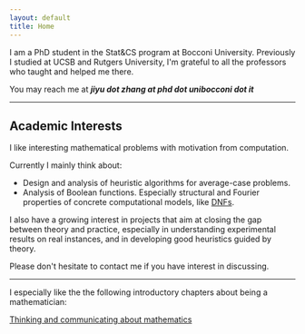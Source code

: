 ```yaml
---
layout: default
title: Home
---
```


I am a PhD student in the Stat&CS program at Bocconi University. Previously I studied at UCSB and Rutgers University, I'm grateful to all the professors who taught and helped me there.	



You may reach me at ***jiyu dot zhang at phd dot unibocconi dot it***

---

## Academic Interests


I like interesting mathematical problems with motivation from computation.

Currently I mainly think about:

* Design and analysis of heuristic algorithms for average-case problems.
* Analysis of Boolean functions. Especially structural and Fourier properties of concrete computational models, like [DNFs](https://en.wikipedia.org/wiki/Disjunctive_normal_form).

I also have a growing interest in projects that aim at closing the gap between theory and practice, especially in understanding experimental results on real instances, and in developing good heuristics guided by theory.
 
Please don't hesitate to contact me if you have interest in discussing.  
  
  
---
  
  
I especially like the the following introductory chapters about being a mathematician:

[Thinking and communicating about mathematics](https://sites.math.rutgers.edu/~saks/300S/Part1.pdf)  









